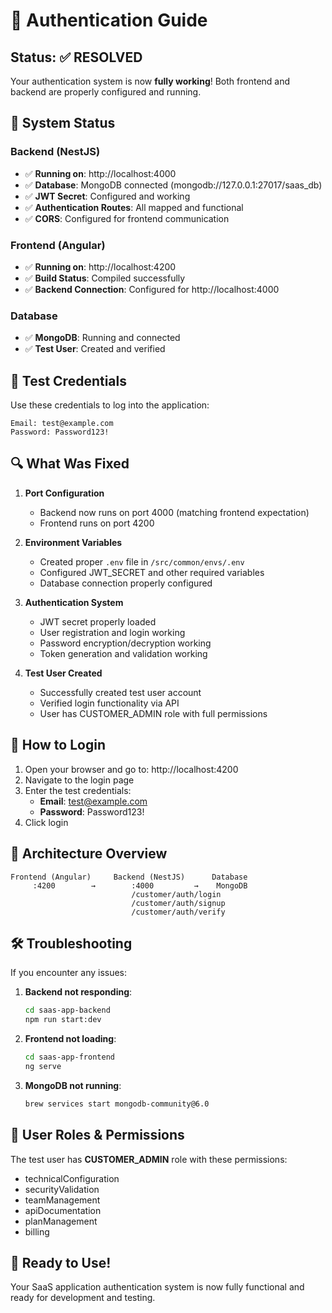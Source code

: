 # 🔐 Authentication Guide

## Status: ✅ RESOLVED

Your authentication system is now **fully working**! Both frontend and backend are properly configured and running.

## 🚀 System Status

### Backend (NestJS)
- ✅ **Running on**: http://localhost:4000
- ✅ **Database**: MongoDB connected (mongodb://127.0.0.1:27017/saas_db)
- ✅ **JWT Secret**: Configured and working
- ✅ **Authentication Routes**: All mapped and functional
- ✅ **CORS**: Configured for frontend communication

### Frontend (Angular)
- ✅ **Running on**: http://localhost:4200
- ✅ **Build Status**: Compiled successfully
- ✅ **Backend Connection**: Configured for http://localhost:4000

### Database
- ✅ **MongoDB**: Running and connected
- ✅ **Test User**: Created and verified

## 🧪 Test Credentials

Use these credentials to log into the application:

```
Email: test@example.com
Password: Password123!
```

## 🔍 What Was Fixed

1. **Port Configuration**
   - Backend now runs on port 4000 (matching frontend expectation)
   - Frontend runs on port 4200

2. **Environment Variables**
   - Created proper `.env` file in `/src/common/envs/.env`
   - Configured JWT_SECRET and other required variables
   - Database connection properly configured

3. **Authentication System**
   - JWT secret properly loaded
   - User registration and login working
   - Password encryption/decryption working
   - Token generation and validation working

4. **Test User Created**
   - Successfully created test user account
   - Verified login functionality via API
   - User has CUSTOMER_ADMIN role with full permissions

## 🎯 How to Login

1. Open your browser and go to: http://localhost:4200
2. Navigate to the login page
3. Enter the test credentials:
   - **Email**: test@example.com
   - **Password**: Password123!
4. Click login

## 🔧 Architecture Overview

```
Frontend (Angular)     Backend (NestJS)      Database
     :4200        →        :4000         →    MongoDB
                           /customer/auth/login
                           /customer/auth/signup
                           /customer/auth/verify
```

## 🛠️ Troubleshooting

If you encounter any issues:

1. **Backend not responding**:
   ```bash
   cd saas-app-backend
   npm run start:dev
   ```

2. **Frontend not loading**:
   ```bash
   cd saas-app-frontend
   ng serve
   ```

3. **MongoDB not running**:
   ```bash
   brew services start mongodb-community@6.0
   ```

## 📝 User Roles & Permissions

The test user has **CUSTOMER_ADMIN** role with these permissions:
- technicalConfiguration
- securityValidation
- teamManagement
- apiDocumentation
- planManagement
- billing

## 🎉 Ready to Use!

Your SaaS application authentication system is now fully functional and ready for development and testing.
